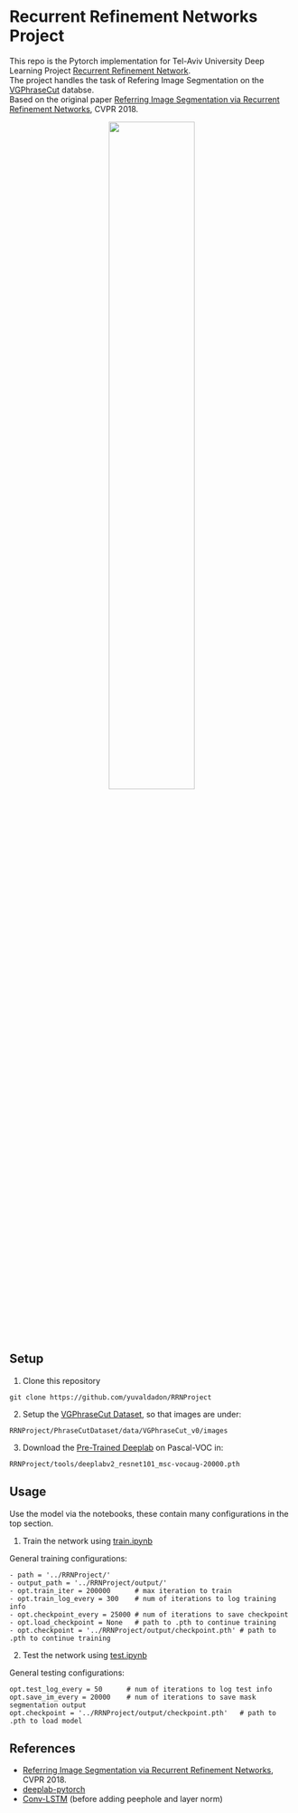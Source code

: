# Recurrent Refinement Networks Project

This repo is the Pytorch implementation for Tel-Aviv University Deep Learning Project [Recurrent Refinement Network](https://tinyurl.com/RRNPresentation).  
The project handles the task of Refering Image Segmentation on the [VGPhraseCut](https://people.cs.umass.edu/~chenyun/publication/phrasecut/) databse.  
Based on the original paper [Referring Image Segmentation via Recurrent Refinement
Networks](http://openaccess.thecvf.com/content_cvpr_2018/html/Li_Referring_Image_Segmentation_CVPR_2018_paper.html),
CVPR 2018. 
<p align="center">
  <img src="https://i.ibb.co/bb6MckQ/Untitled.png" width="55%"/>
</p>

## Setup

1. Clone this repository
```
git clone https://github.com/yuvaldadon/RRNProject
```
2. Setup the [VGPhraseCut Dataset](https://github.com/ChenyunWu/PhraseCutDataset), so that images are under:
```
RRNProject/PhraseCutDataset/data/VGPhraseCut_v0/images
```
3. Download the [Pre-Trained Deeplab](https://github.com/kazuto1011/deeplab-pytorch/releases/download/v1.0/deeplabv2_resnet101_msc-vocaug-20000.pth) on Pascal-VOC in:
```
RRNProject/tools/deeplabv2_resnet101_msc-vocaug-20000.pth
```

## Usage

Use the model via the notebooks, these contain many configurations in the top section.

1. Train the network using [train.ipynb](train.ipynb) 

General training configurations:
```
- path = '../RRNProject/'
- output_path = '../RRNProject/output/'
- opt.train_iter = 200000      # max iteration to train
- opt.train_log_every = 300    # num of iterations to log training info
- opt.checkpoint_every = 25000 # num of iterations to save checkpoint
- opt.load_checkpoint = None   # path to .pth to continue training
- opt.checkpoint = '../RRNProject/output/checkpoint.pth' # path to .pth to continue training
```

2. Test the network using [test.ipynb](test.ipynb)  

General testing configurations:
```
opt.test_log_every = 50      # num of iterations to log test info
opt.save_im_every = 20000    # num of iterations to save mask segmentation output
opt.checkpoint = '../RRNProject/output/checkpoint.pth'   # path to .pth to load model
```

## References
- [Referring Image Segmentation via Recurrent Refinement
Networks](http://openaccess.thecvf.com/content_cvpr_2018/html/Li_Referring_Image_Segmentation_CVPR_2018_paper.html),
CVPR 2018. 
- [deeplab-pytorch](https://github.com/kazuto1011/deeplab-pytorch)
- [Conv-LSTM](https://github.com/ndrplz/ConvLSTM_pytorch) (before adding peephole and layer norm)
